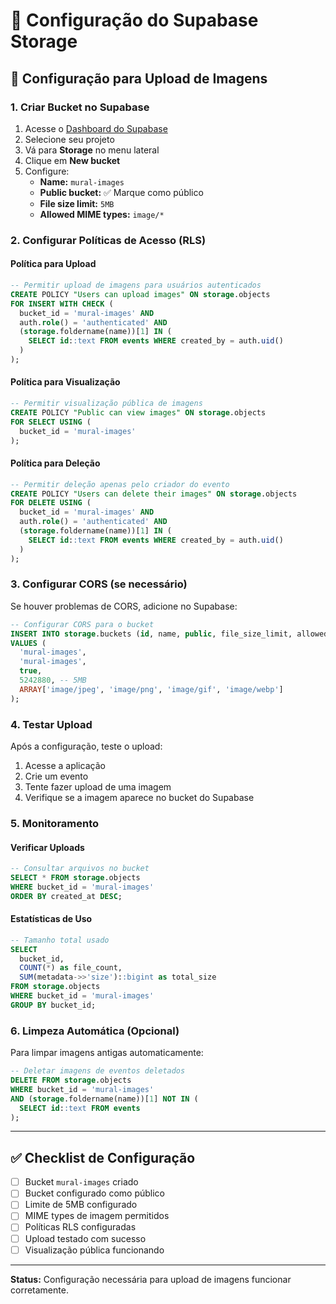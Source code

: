 # 🔧 Configuração do Supabase Storage

## 📸 Configuração para Upload de Imagens

### 1. Criar Bucket no Supabase

1. Acesse o [Dashboard do Supabase](https://supabase.com/dashboard)
2. Selecione seu projeto
3. Vá para **Storage** no menu lateral
4. Clique em **New bucket**
5. Configure:
   - **Name:** `mural-images`
   - **Public bucket:** ✅ Marque como público
   - **File size limit:** `5MB`
   - **Allowed MIME types:** `image/*`

### 2. Configurar Políticas de Acesso (RLS)

#### Política para Upload
```sql
-- Permitir upload de imagens para usuários autenticados
CREATE POLICY "Users can upload images" ON storage.objects
FOR INSERT WITH CHECK (
  bucket_id = 'mural-images' AND
  auth.role() = 'authenticated' AND
  (storage.foldername(name))[1] IN (
    SELECT id::text FROM events WHERE created_by = auth.uid()
  )
);
```

#### Política para Visualização
```sql
-- Permitir visualização pública de imagens
CREATE POLICY "Public can view images" ON storage.objects
FOR SELECT USING (
  bucket_id = 'mural-images'
);
```

#### Política para Deleção
```sql
-- Permitir deleção apenas pelo criador do evento
CREATE POLICY "Users can delete their images" ON storage.objects
FOR DELETE USING (
  bucket_id = 'mural-images' AND
  auth.role() = 'authenticated' AND
  (storage.foldername(name))[1] IN (
    SELECT id::text FROM events WHERE created_by = auth.uid()
  )
);
```

### 3. Configurar CORS (se necessário)

Se houver problemas de CORS, adicione no Supabase:

```sql
-- Configurar CORS para o bucket
INSERT INTO storage.buckets (id, name, public, file_size_limit, allowed_mime_types)
VALUES (
  'mural-images',
  'mural-images',
  true,
  5242880, -- 5MB
  ARRAY['image/jpeg', 'image/png', 'image/gif', 'image/webp']
);
```

### 4. Testar Upload

Após a configuração, teste o upload:

1. Acesse a aplicação
2. Crie um evento
3. Tente fazer upload de uma imagem
4. Verifique se a imagem aparece no bucket do Supabase

### 5. Monitoramento

#### Verificar Uploads
```sql
-- Consultar arquivos no bucket
SELECT * FROM storage.objects 
WHERE bucket_id = 'mural-images' 
ORDER BY created_at DESC;
```

#### Estatísticas de Uso
```sql
-- Tamanho total usado
SELECT 
  bucket_id,
  COUNT(*) as file_count,
  SUM(metadata->>'size')::bigint as total_size
FROM storage.objects 
WHERE bucket_id = 'mural-images'
GROUP BY bucket_id;
```

### 6. Limpeza Automática (Opcional)

Para limpar imagens antigas automaticamente:

```sql
-- Deletar imagens de eventos deletados
DELETE FROM storage.objects 
WHERE bucket_id = 'mural-images' 
AND (storage.foldername(name))[1] NOT IN (
  SELECT id::text FROM events
);
```

---

## ✅ Checklist de Configuração

- [ ] Bucket `mural-images` criado
- [ ] Bucket configurado como público
- [ ] Limite de 5MB configurado
- [ ] MIME types de imagem permitidos
- [ ] Políticas RLS configuradas
- [ ] Upload testado com sucesso
- [ ] Visualização pública funcionando

---

**Status:** Configuração necessária para upload de imagens funcionar corretamente. 